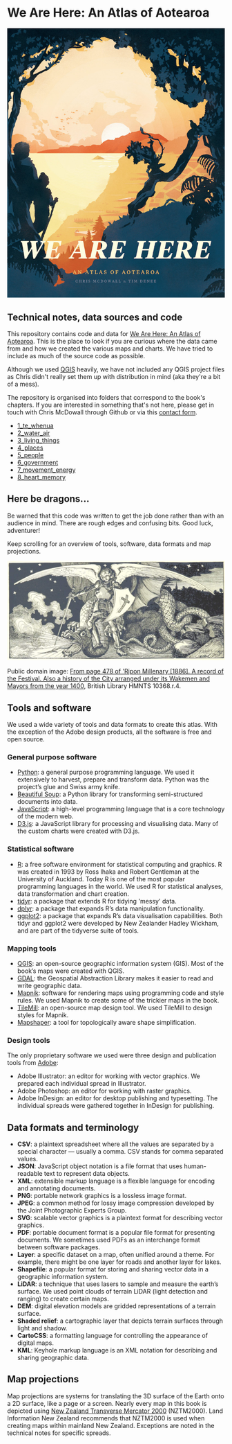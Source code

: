 # We Are Here: An Atlas of Aotearoa

![We Are Here cover](we_are_here_cover.jpg)

## Technical notes, data sources and code

This repository contains code and data for [We Are Here: An Atlas of Aotearoa](https://www.masseypress.ac.nz/books/we-are-here/). This is the place to look if you are curious where the data came from and how we created the various maps and charts. We have tried to include as much of the source code as possible.

Although we used [QGIS](https://qgis.org/en/site/) heavily, we have not included any QGIS project files as Chris didn't really set them up with distribution in mind (aka they're a bit of a mess).

The repository is organised into folders that correspond to the book's chapters. If you are interested in something that's not here, please get in touch with Chris McDowall through Github or via this [contact form](https://fogonwater.com/).

- [1_te_whenua](https://github.com/fogonwater/we-are-here/tree/master/1_te_whenua)
- [2_water_air](https://github.com/fogonwater/we-are-here/tree/master/2_water_air)
- [3_living_things](https://github.com/fogonwater/we-are-here/tree/master/3_living_things)
- [4_places](https://github.com/fogonwater/we-are-here/tree/master/4_places)
- [5_people](https://github.com/fogonwater/we-are-here/tree/master/5_people)
- [6_government](https://github.com/fogonwater/we-are-here/tree/master/6_government)
- [7_movement_energy](https://github.com/fogonwater/we-are-here/tree/master/7_movement_energy)
- [8_heart_memory](https://github.com/fogonwater/we-are-here/tree/master/8_heart_memory)

## Here be dragons...

Be warned that this code was written to get the job done rather than with an audience in mind. There are rough edges and confusing bits. Good luck, adventurer!

Keep scrolling for an overview of tools, software, data formats and map projections.

![Angel and dragon](dragon_angel.jpg)

Public domain image: [From page 478 of 'Ripon Millenary [1886]. A record of the Festival. Also a history of the City arranged under its Wakemen and Mayors from the year 1400](https://www.flickr.com/photos/britishlibrary/11301297315/in/gallery-141992302@N07-72157676374914694/), British Library HMNTS 10368.r.4.

## Tools and software

We used a wide variety of tools and data formats to create this atlas. With the exception of the Adobe design products, all the software is free and open source.

### General purpose software

- [Python](https://www.python.org/): a general purpose programming language. We used it extensively to harvest, prepare and transform data. Python was the project’s glue and Swiss army knife.
- [Beautiful Soup](https://www.crummy.com/software/BeautifulSoup/bs4/doc/): a Python library for transforming semi-structured documents into data.
- [JavaScript](https://en.wikipedia.org/wiki/JavaScript): a high-level programming language that is a core technology of the modern web.
- [D3.js](https://d3js.org): a JavaScript library for processing and visualising data. Many of the custom charts were created with D3.js.

### Statistical software

- [R](https://www.r-project.org/): a free software environment for statistical computing and graphics. R was created in 1993 by Ross Ihaka and Robert Gentleman at the University of Auckland. Today R is one of the most popular programming languages in the world. We used R for statistical analyses, data transformation and chart creation.
- [tidyr](https://tidyr.tidyverse.org/): a package that extends R for tidying 'messy' data.
- [dplyr](https://dplyr.tidyverse.org/): a package that expands R’s data manipulation functionality.
- [ggplot2](https://ggplot2.tidyverse.org/): a package that expands R’s data visualisation capabilities. Both tidyr and ggplot2 were developed by New Zealander Hadley Wickham, and are part of the tidyverse suite of tools.

### Mapping tools

- [QGIS](https://qgis.org/en/site/): an open-source geographic information system (GIS). Most of the book’s maps were created with QGIS.
- [GDAL](https://gdal.org/): the Geospatial Abstraction Library makes it easier to read and write geographic data.
- [Mapnik](https://mapnik.org/): software for rendering maps using programming code and style rules. We used Mapnik to create some of the trickier maps in the book.
- [TileMill](https://tilemill-project.github.io/tilemill/): an open-source map design tool. We used TileMill to design styles for Mapnik.
- [Mapshaper](https://mapshaper.org/): a tool for topologically aware shape simplification.

### Design tools

The only proprietary software we used were three design and publication tools from [Adobe](https://www.adobe.com/): 

- Adobe Illustrator: an editor for working with vector graphics. We prepared each individual spread in Illustrator.
- Adobe Photoshop: an editor for working with raster graphics.
- Adobe InDesign: an editor for desktop publishing and typesetting. The individual spreads were gathered together in InDesign for publishing. 



## Data formats and terminology

- **CSV**: a plaintext spreadsheet where all the values are separated by a special character — usually a comma. CSV stands for comma separated values.
- **JSON**: JavaScript object notation is a file format that uses human-readable text to represent data objects.
- **XML**: extensible markup language is a flexible language for encoding and annotating documents.
- **PNG**: portable network graphics is a lossless image format.
- **JPEG**: a common method for lossy image compression developed by the Joint Photographic Experts Group.
- **SVG**: scalable vector graphics is a plaintext format for describing vector graphics.
- **PDF**: portable document format is a popular file format for presenting documents. We sometimes used PDFs as an interchange format between software packages.
- **Layer**: a specific dataset on a map, often unified around a theme. For example, there might be one layer for roads and another layer for lakes.
- **Shapefile**: a popular format for storing and sharing vector data in a geographic information system.
- **LiDAR**: a technique that uses lasers to sample and measure the earth’s surface. We used point clouds of terrain LiDAR (light detection and ranging) to create certain maps.
- **DEM**: digital elevation models are gridded representations of a terrain surface.
- **Shaded relief**: a cartographic layer that depicts terrain surfaces through light and shadow.
- **CartoCSS**: a formatting language for controlling the appearance of digital maps.
- **KML**: Keyhole markup language is an XML notation for describing and sharing geographic data.

## Map projections

Map projections are systems for translating the 3D surface of the Earth onto a 2D surface, like a page or a screen. Nearly every map in this book is depicted using [New Zealand Transverse Mercator 2000](https://www.linz.govt.nz/data/geodetic-system/datums-projections-and-heights/projections/new-zealand-transverse-mercator-2000) (NZTM2000). Land Information New Zealand recommends that NZTM2000 is used when creating maps within mainland New Zealand. Exceptions are noted in the technical notes for specific spreads. 
